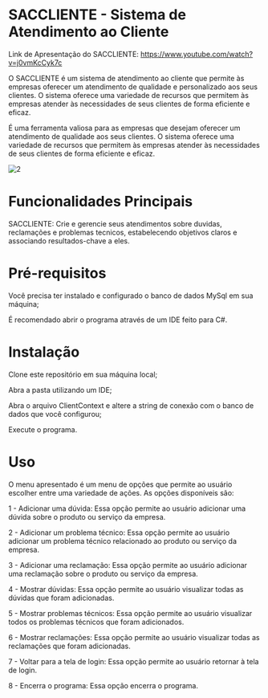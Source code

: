 # SACCLIENTE - Sistema de Atendimento ao Cliente

Link de Apresentação do SACCLIENTE: https://www.youtube.com/watch?v=j0vmKcCyk7c

O SACCLIENTE é um sistema de atendimento ao cliente que permite às empresas oferecer um atendimento de qualidade e personalizado aos seus clientes. O sistema oferece uma variedade de recursos que permitem às empresas atender às necessidades de seus clientes de forma eficiente e eficaz.

É uma ferramenta valiosa para as empresas que desejam oferecer um atendimento de qualidade aos seus clientes. O sistema oferece uma variedade de recursos que permitem às empresas atender às necessidades de seus clientes de forma eficiente e eficaz.

<img src="https://blog.acelerato.com/wp-content/uploads/2016/06/kanban.png" alt="2">

# Funcionalidades Principais
SACCLIENTE: Crie e gerencie seus atendimentos sobre duvidas, reclamações e problemas tecnicos, estabelecendo objetivos claros e associando resultados-chave a eles.

# Pré-requisitos
Você precisa ter instalado e configurado o banco de dados MySql em sua máquina;

É recomendado abrir o programa através de um IDE feito para C#.

# Instalação
Clone este repositório em sua máquina local;

Abra a pasta utilizando um IDE;

Abra o arquivo ClientContext e altere a string de conexão com o banco de dados que você configurou;

Execute o programa.

# Uso
O menu apresentado é um menu de opções que permite ao usuário escolher entre uma variedade de ações. As opções disponíveis são:

1 - Adicionar uma dúvida: Essa opção permite ao usuário adicionar uma dúvida sobre o produto ou serviço da empresa.

2 - Adicionar um problema técnico: Essa opção permite ao usuário adicionar um problema técnico relacionado ao produto ou serviço da empresa.

3 - Adicionar uma reclamação: Essa opção permite ao usuário adicionar uma reclamação sobre o produto ou serviço da empresa.

4 - Mostrar dúvidas: Essa opção permite ao usuário visualizar todas as dúvidas que foram adicionadas.

5 - Mostrar problemas técnicos: Essa opção permite ao usuário visualizar todos os problemas técnicos que foram adicionados.

6 - Mostrar reclamações: Essa opção permite ao usuário visualizar todas as reclamações que foram adicionadas.

7 - Voltar para a tela de login: Essa opção permite ao usuário retornar à tela de login.

8 - Encerra o programa: Essa opção encerra o programa.
